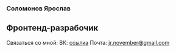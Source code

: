 ### Соломонов Ярослав
## Фронтенд-разрабочик
Связаться со мной:
ВК: [ссылка](https://vk.com/november_jr)
Почта: [jr.november@gmail.com](mailto:jr.november@gmail.com)

